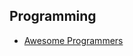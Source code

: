 ## Programming
- [Awesome Programmers](https://github.com/rekihattori/awesome-programmers#awesome-programmers--- "Awesome Programmers")